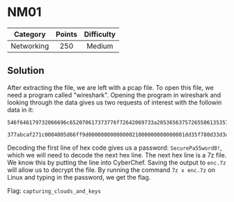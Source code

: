 # NM01

| Category | Points | Difficulty |
| :------: | :----: | :--------: |
| Networking | 250 | Medium |

## Solution

After extracting the file, we are left with a pcap file. To open this file, we need a program called "wireshark". Opening the program in wireshark and looking through the data gives us two requests of interest with the followin data in it:

```
546f646179732066696c652070617373776f72642069733a2053656375726550613535776f726438210a

377abcaf271c0004005d66ff9d0000000000000021000000000000001dd35f780d33d3d96b4736744d7a1a04c2341a73a68b2a1aae53d1bf3469a439dba46e0a0000813307ae0fd00eb03c9f39109c9fa6d533da7f1f33e7c9d59f4b0d385292c9ee2d08d1e40d681b121d894fe2da102dd1311928246708b494f0c1edc0017a8202f1398f964cb17f8c1fe13d4c80f9d76775dff12dcf333eb79bb870db79c97ef2e0ea2279c2836292279086a9a8a2cfa067e1d1c05b6d93d200000017062001097d00070b01000123030101055d001000000c808e0a01382d10310000
```

Decoding the first line of hex code gives us a password: `SecurePa55word8!`, which we will need to decode the next hex line. The next hex line is a 7z file. We know this by putting the line into CyberChef. Saving the output to `enc.7z` will allow us to decrypt the file. By running the command `7z x enc.7z` on Linux and typing in the password, we get the flag.

Flag: `capturing_clouds_and_keys`

